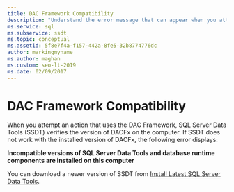 ```yaml
---
title: DAC Framework Compatibility
description: "Understand the error message that can appear when you attempt actions in SQL Server Data Tools (SSDT) that use incompatible versions of the DAC Framework."
ms.service: sql
ms.subservice: ssdt
ms.topic: conceptual
ms.assetid: 5f8e7f4a-f157-442a-8fe5-32b8774776dc
author: markingmyname
ms.author: maghan
ms.custom: seo-lt-2019
ms.date: 02/09/2017
---
```


# DAC Framework Compatibility

When you attempt an action that uses the DAC Framework, SQL Server Data Tools (SSDT) verifies the version of DACFx on the computer. If SSDT does not work with the installed version of DACFx, the following error displays:

**Incompatible versions of SQL Server Data Tools and database runtime components are installed on this computer**

You can download a newer version of SSDT from [Install Latest SQL Server Data Tools](./download-sql-server-data-tools-ssdt.md).
